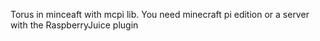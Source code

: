 Torus in minceaft with mcpi lib.
You need minecraft pi edition or a server with the RaspberryJuice plugin 
